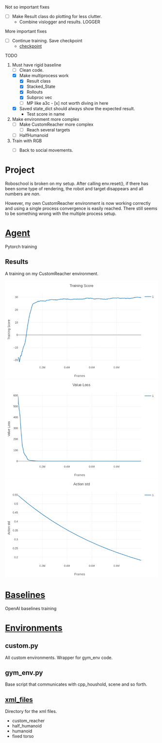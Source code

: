 Not so important fixes
* [ ] Make Result class do plotting for less clutter.
	* Combine vislogger and results. LOGGER


More important fixes
* [ ] Continue training. Save checkpoint
	* [checkpoint](https://discuss.pytorch.org/t/saving-and-loading-a-model-in-pytorch/2610/3)

TODO
1. Must have rigid baseline
	* [ ] Clean code.
	* [x] Make multiprocess work
		* [x] Result class
		* [x] Stacked_State
		* [x] Rollouts
		* [x] Subproc vec
		* [ ] MP like a3c  - [x] not worth diving in here
	* [x] Saved state_dict should always show the expected result.
		* Test score in name

2. Make environment more complex
	* [ ] Make CustomReacher more complex
		* [ ] Reach several targets
	* [ ] HalfHumanoid

3. Train with RGB
	* [ ] Back to social movements.


Project
==========

Roboschool is broken on my setup.
After calling env.reset(), if there has been some type of rendering, the robot and target disappears and all numbers are *nan*.

However, my own CustomReacher environment is now working correctly and using a single process convergence is easily reached.
There still seems to be something wrong with the multiple process setup.


# [Agent](Agent/)
Pytorch training

## Results
A training on my CustomReacher environment.

![Training rewards](Agent/Result/Dec9/training_score.png)
![Value loss](Agent/Result/Dec9/value_loss.png)
![Action std](Agent/Result/Dec9/action_std.png)


# [Baselines](Baselines/)
OpenAI baselines training

# [Environments](environments/)

##  custom.py

All custom environments. Wrapper for gym_env code.

##  gym_env.py

Base script that communicates with cpp_houshold, scene and so forth.

## [xml_files](environments/xml_files)
Directory for the xml files.

* custom_reacher
* half_humanoid
* humanoid
* fixed torso
